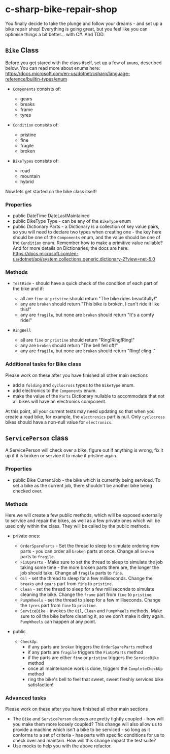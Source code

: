# c-sharp-bike-repair-shop

You finally decide to take the plunge and follow your dreams - and set up a bike repair shop! Everything is going great, but you feel like you can optimise things a bit better... with C#. And TDD.

## `Bike` Class

Before you get stared with the class itself, set up a few of `enums`, described below. You can read more about enums here: https://docs.microsoft.com/en-us/dotnet/csharp/language-reference/builtin-types/enum

- `Components` consists of:
  - gears
  - breaks
  - frame
  - tyres

- `Condition` consists of:
  - pristine
  - fine
  - fragile
  - broken

- `BikeTypes` consists of:
  - road
  - mountain
  - hybrid

Now lets get started on the bike class itself!

### Properties
- public DateTime DateLastMaintained
- public BikeType Type - can be any of the `BikeType` enum
- public Dictionary Parts - a Dictionary is a collection of key value pairs, so you will need to declare two types when creating one - the key here should be one of the `Components` enum, and the value should be one of the `Condition` enum. Remember how to make a primitive value nullable? And for more details on Dictionaries, the docs are here: https://docs.microsoft.com/en-us/dotnet/api/system.collections.generic.dictionary-2?view=net-5.0

### Methods
- `TestRide` - should have a quick check of the condition of each part of the bike and if:
  - all are `fine` or `pristine` should return "The bike rides beautifully!"
  - any are `broken` should return "This bike is broken, I can't ride it like this!"
  - any are `fragile`, but none are `broken` should return "It's a comfy ride!"

- `RingBell`
  - all are `fine` or `pristine` should return "Ring!Ring!Ring!"
  - any are `broken` should return "The bell fell off!"
  - any are `fragile`, but none are `broken` should return "Ring! cling.."

### Additional tasks for Bike class
Please work on these after you have finished all other main sections

- add a `folding` and `cyclocross` types to the `BikeType` enum. 
- add electronics to the `Components` enum.
- make the value of the `Parts` Dictionary nullable to accommodate that not all bikes will have an electronics component.

At this point, all your current tests may need updating so that when you create a road bike, for example, the `electronics` part is null. Only `cyclocross` bikes should have a non-null value for `electronics`.

## `ServicePerson` class

A ServicePerson will check over a bike, figure out if anything is wrong, fix it up if it is broken or service it to make it pristine again.

### Properties

- public Bike CurrentJob - the bike which is currently being serviced. To set a bike as the current job, there shouldn't be another bike being checked over. 

### Methods

Here we will create a few public methods, which will be exposed externally to service and repair the bikes, as well as a few private ones which will be used only within the class. They will be called by the public methods.

- private ones:
  - `OrderSpareParts` - Set the thread to sleep to simulate ordering new parts - you can order all `broken` parts at once. Change all `broken` parts to `fragile`. 
  - `FixUpParts` - Make sure to set the thread to sleep to simulate the job taking some time - the more broken parts there are, the longer the job should take. Change all `fragile` parts to `fine`.
  - `Oil` - set the thread to sleep for a few milliseconds. Change the `breaks` and `gears` part from `fine` to `pristine`. 
  - `Clean` - set the thread to sleep for a few milliseconds to simulate cleaning the bike. Change the `frame` part from `fine` to `pristine`. 
  - `PumpWheels` - set the thread to sleep for a few milliseconds. Change the `tyres` part from `fine` to `pristine`. 
  - `ServiceBike` - invokes the `Oil`, `Clean` and `PumpWheels` methods. Make sure to oil the bike before cleaning it, so we don't make it dirty again. `PumpWheels` can happen at any point. 


- public
  - `CheckUp`:
    - if any parts are `broken` triggers the `OrderSpareParts` method 
    - if any parts are `fragile` triggers the `FixUpParts` method
    - if the parts are either `fine` or `pristine` triggers the `ServiceBike` method
    - once all maintenance work is done, triggers the `CompleteCheckUp` method
    - ring the bike's bell to feel that sweet, sweet freshly services bike satisfaction!


### Advanced tasks
Please work on these after you have finished all other main sections

- The `Bike` and `ServicePerson` classes are pretty tightly coupled - how will you make them more loosely coupled? This change will also allow us to provide a machine which isn't a bike to be serviced - so long as it conforms to a set of criteria - has parts with specific conditions for us to check over and maintain. How will this change impact the test suite? 
- Use mocks to help you with the above refactor.
